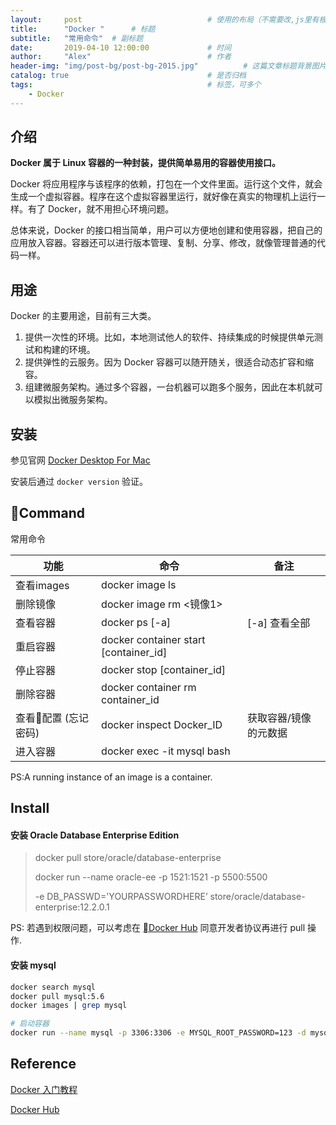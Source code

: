 ```yaml
---
layout:     post                            # 使用的布局（不需要改,js里有根据布局做判断）
title:      "Docker "      # 标题
subtitle:   "常用命令"  # 副标题
date:       2019-04-10 12:00:00             # 时间
author:     "Alex"                          # 作者
header-img: "img/post-bg/post-bg-2015.jpg"          # 这篇文章标题背景图片
catalog: true                               # 是否归档
tags:                                       # 标签，可多个
    - Docker
---
```


## 介绍

**Docker 属于 Linux 容器的一种封装，提供简单易用的容器使用接口。**

Docker 将应用程序与该程序的依赖，打包在一个文件里面。运行这个文件，就会生成一个虚拟容器。程序在这个虚拟容器里运行，就好像在真实的物理机上运行一样。有了 Docker，就不用担心环境问题。

总体来说，Docker 的接口相当简单，用户可以方便地创建和使用容器，把自己的应用放入容器。容器还可以进行版本管理、复制、分享、修改，就像管理普通的代码一样。

## 用途
Docker 的主要用途，目前有三大类。
1. 提供一次性的环境。比如，本地测试他人的软件、持续集成的时候提供单元测试和构建的环境。
2. 提供弹性的云服务。因为 Docker 容器可以随开随关，很适合动态扩容和缩容。
3. 组建微服务架构。通过多个容器，一台机器可以跑多个服务，因此在本机就可以模拟出微服务架构。

## 安装

参见官网 [Docker Desktop For Mac](https://www.docker.com/products/docker-desktop)

安装后通过 `docker version` 验证。

## Command

常用命令

| 功能 | 命令 | 备注
|--- | --- | ---
|查看images | docker image ls| 
|删除镜像 | docker image rm <镜像1> |
|查看容器 | docker ps [-a]| [-a] 查看全部
|重启容器 | docker container start [container_id] |
|停止容器 | docker stop [container_id] |
|删除容器 | docker container rm  container_id |
|查看配置 (忘记密码) | docker inspect Docker_ID | 获取容器/镜像的元数据
|进入容器 | docker exec -it mysql bash |

PS:A running instance of an image is a container.

## Install

#### 安装 Oracle Database Enterprise Edition

>docker pull store/oracle/database-enterprise
>
>docker run --name oracle-ee -p 1521:1521 -p 5500:5500 
>
>    -e DB_PASSWD='YOURPASSWORDHERE’ store/oracle/database-enterprise:12.2.0.1
>

PS: 若遇到权限问题，可以考虑在 [Docker Hub](https://hub.docker.com/_/oracle-database-enterprise-edition) 同意开发者协议再进行 pull 操作.

#### 安装 mysql

```sh
docker search mysql
docker pull mysql:5.6
docker images | grep mysql

# 启动容器
docker run --name mysql -p 3306:3306 -e MYSQL_ROOT_PASSWORD=123 -d mysql:latest
```

## Reference

[Docker 入门教程](http://www.ruanyifeng.com/blog/2018/02/docker-tutorial.html)

[Docker Hub](https://hub.docker.com)